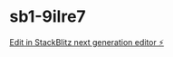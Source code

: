 # sb1-9ilre7

[Edit in StackBlitz next generation editor ⚡️](https://stackblitz.com/~/github.com/Kelleraxxel/sb1-9ilre7)